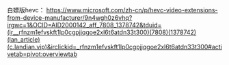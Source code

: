 白嫖版hevc： https://www.microsoft.com/zh-cn/p/hevc-video-extensions-from-device-manufacturer/9n4wgh0z6vhq?irgwc=1&OCID=AID2000142_aff_7808_1378742&tduid=(ir__rfnzm1efvskft1lp0cgpjjqgoe2xl6t6atdn33t300)(7808)(1378742)(lan_article)(c.landian.vip)&irclickid=_rfnzm1efvskft1lp0cgpjjqgoe2xl6t6atdn33t300#activetab=pivot:overviewtab